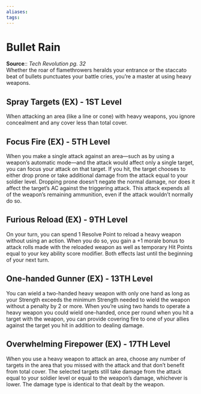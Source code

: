 ```yaml
---
aliases: 
tags: 
---
```


# Bullet Rain

**Source**:: _Tech Revolution pg. 32_  
Whether the roar of flamethrowers heralds your entrance or the staccato beat of bullets punctuates your battle cries, you’re a master at using heavy weapons.

## Spray Targets (EX) - 1ST Level

When attacking an area (like a line or cone) with heavy weapons, you ignore concealment and any cover less than total cover.  

## Focus Fire (EX) - 5TH Level

When you make a single attack against an area—such as by using a weapon’s automatic mode—and the attack would affect only a single target, you can focus your attack on that target. If you hit, the target chooses to either drop prone or take additional damage from the attack equal to your soldier level. Dropping prone doesn’t negate the normal damage, nor does it affect the target’s AC against the triggering attack. This attack expends all of the weapon’s remaining ammunition, even if the attack wouldn’t normally do so.  

## Furious Reload (EX) - 9TH Level

On your turn, you can spend 1 Resolve Point to reload a heavy weapon without using an action. When you do so, you gain a +1 morale bonus to attack rolls made with the reloaded weapon as well as temporary Hit Points equal to your key ability score modifier. Both effects last until the beginning of your next turn.  

## One-handed Gunner (EX) - 13TH Level

You can wield a two-handed heavy weapon with only one hand as long as your Strength exceeds the minimum Strength needed to wield the weapon without a penalty by 2 or more. When you’re using two hands to operate a heavy weapon you could wield one-handed, once per round when you hit a target with the weapon, you can provide covering fire to one of your allies against the target you hit in addition to dealing damage.  

## Overwhelming Firepower (EX) - 17TH Level

When you use a heavy weapon to attack an area, choose any number of targets in the area that you missed with the attack and that don’t benefit from total cover. The selected targets still take damage from the attack equal to your soldier level or equal to the weapon’s damage, whichever is lower. The damage type is identical to that dealt by the weapon.
